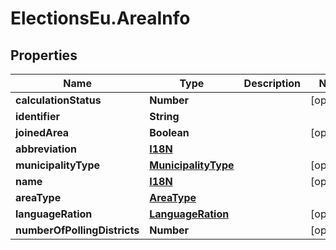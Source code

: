 # ElectionsEu.AreaInfo

## Properties

Name | Type | Description | Notes
------------ | ------------- | ------------- | -------------
**calculationStatus** | **Number** |  | [optional] 
**identifier** | **String** |  | 
**joinedArea** | **Boolean** |  | [optional] 
**abbreviation** | [**I18N**](I18N.md) |  | 
**municipalityType** | [**MunicipalityType**](MunicipalityType.md) |  | [optional] 
**name** | [**I18N**](I18N.md) |  | [optional] 
**areaType** | [**AreaType**](AreaType.md) |  | 
**languageRation** | [**LanguageRation**](LanguageRation.md) |  | [optional] 
**numberOfPollingDistricts** | **Number** |  | [optional] 


